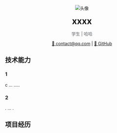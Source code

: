 <div style="display: none">
<style>
:root {
  --primary: #1a73e8;
  --surface: #ffffff;
  --border: #dadce0;
  --text-primary: #202124;
  --text-secondary: #5f6368;
}

* {
  margin: 0;
  box-sizing: border-box;
  <!-- font-family: 'Google Sans', 'Noto Sans SC', sans-serif; -->
}

body {
  background: #f8f9fa;
  line-height: 1.5;
  color: var(--text-primary);
  padding: 2rem 1rem;
}

.container {
  max-width: 800px;
  margin: 0 auto;
}

.section {
  background: var(--surface);
  border: 1px solid var(--border);
  border-radius: 8px;
  padding: 2rem;
  margin: 1.5rem 0;
}

.avatar {
  width: 120px;
  height: 120px;
  border-radius: 50%;
  border: 3px solid var(--border);
}

.grid {
  display: grid;
  gap: 2rem;
  grid-template-columns: repeat(auto-fit, minmax(250px, 1fr));
}

.badge {
  display: inline-block;
  padding: 0.25rem 0.75rem;
  border: 1px solid var(--border);
  border-radius: 20px;
  margin: 0.25rem;
  font-size: 0.9em;
  color: var(--text-secondary);
}

.contact-bar {
  display: flex;
  gap: 1rem;
  justify-content: center;
  padding: 1rem;
}

@media (max-width: 600px) {
  body {
    padding: 1rem;
  }
  
  .section {
    padding: 1.5rem;
  }
}
</style>

<link href="https://fonts.googleapis.com/css2?family=Google+Sans:wght@400;500;700&display=swap" rel="stylesheet">
</div>

<div class="container">

<div class="section" style="text-align: center">
  <img src="https://via.placeholder.com/120" class="avatar" alt="头像">
  <h1 style="margin: 1rem 0 0.5rem">xxxx</h1>
  <p style="color: var(--text-secondary)">学生 | 哈哈</p>
  <div class="contact-bar">
    <a href="mailto:contact@qq.com">📧 contact@qq.com</a>
    <span>|</span>
    <a href="https://github.com/metriver">🐙 GitHub</a>
  </div>
</div>

<div class="section">
  <h2>技术能力</h2>
  <div class="grid" style="margin-top: 1rem">
    <div>
      <h3>1</h3>
      <div>
        <span class="badge">c</span>
        <span class="badge">...</span>
        <span class="badge">.....</span>
      </div>
    </div>
    <div>
      <h3>2</h3>
      <div>
        <span class="badge">.</span>
        <span class="badge">...</span>
        <span class="badge">.</span>
      </div>
    </div>
  </div>
</div>

<div class="section">
  <h2>项目经历</h2>
  <div id="projects" style="margin-top: 1rem"></div>
</div>

</div>

<script>
const projects = [
  {
    title: '123',
    stack: ['React 18', 'Ant Design 5', 'NestJS'],
    desc: '123+'
  },
  {
    title: '456',
    stack: ['ECharts', 'WebGL', 'WebSocket'],
    desc: '456'
  }
]

function renderProjects() {
  const container = document.getElementById('projects')
  container.innerHTML = projects.map(proj => `
    <div style="margin: 1.5rem 0; padding-bottom: 1rem; border-bottom: 1px solid var(--border)">
      <h3 style="margin-bottom: 0.5rem">${proj.title}</h3>
      <p style="color: var(--text-secondary); margin-bottom: 0.75rem">${proj.desc}</p>
      <div>${proj.stack.map(t => `<span class="badge">${t}</span>`).join('')}</div>
    </div>
  `).join('')
}

document.addEventListener('DOMContentLoaded', renderProjects)
</script>